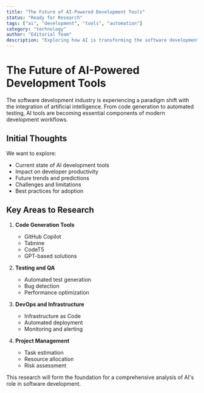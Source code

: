 ```yaml
---
title: "The Future of AI-Powered Development Tools"
status: "Ready for Research"
tags: ["ai", "development", "tools", "automation"]
category: "technology"
author: "Editorial Team"
description: "Exploring how AI is transforming the software development landscape"
---
```


# The Future of AI-Powered Development Tools

The software development industry is experiencing a paradigm shift with the integration of artificial intelligence. From code generation to automated testing, AI tools are becoming essential components of modern development workflows.

## Initial Thoughts

We want to explore:
- Current state of AI development tools
- Impact on developer productivity
- Future trends and predictions
- Challenges and limitations
- Best practices for adoption

## Key Areas to Research

1. **Code Generation Tools**
   - GitHub Copilot
   - Tabnine
   - CodeT5
   - GPT-based solutions

2. **Testing and QA**
   - Automated test generation
   - Bug detection
   - Performance optimization

3. **DevOps and Infrastructure**
   - Infrastructure as Code
   - Automated deployment
   - Monitoring and alerting

4. **Project Management**
   - Task estimation
   - Resource allocation
   - Risk assessment

This research will form the foundation for a comprehensive analysis of AI's role in software development.
